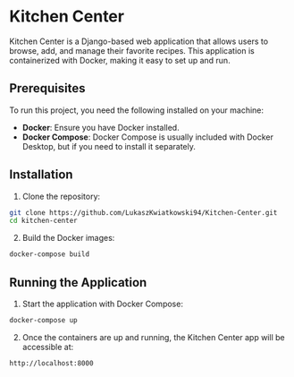 # Kitchen Center

Kitchen Center is a Django-based web application that allows users to browse, add, and manage their favorite recipes. This application is containerized with Docker, making it easy to set up and run.

## Prerequisites

To run this project, you need the following installed on your machine:

- **Docker**: Ensure you have Docker installed. 
- **Docker Compose**: Docker Compose is usually included with Docker Desktop, but if you need to install it separately.

## Installation

1. Clone the repository:
```bash
git clone https://github.com/LukaszKwiatkowski94/Kitchen-Center.git
cd kitchen-center
```

2. Build the Docker images:
```bash
docker-compose build
```

## Running the Application
1. Start the application with Docker Compose:
```bash
docker-compose up
```

2. Once the containers are up and running, the Kitchen Center app will be accessible at:

```
http://localhost:8000
```